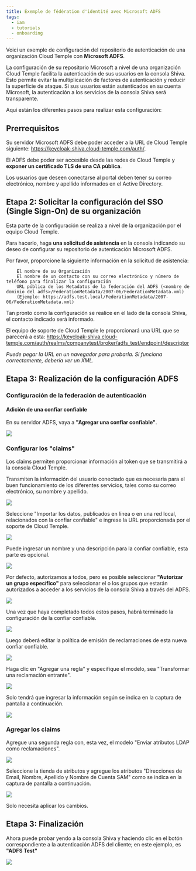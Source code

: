 ```yaml
---
title: Exemple de fédération d'identité avec Microsoft ADFS 
tags:
  - iam
  - tutorials
  - onboarding
---
```

Voici un exemple de configuración del repositorio de autenticación de una organización Cloud Temple con __Microsoft ADFS__.

La configuración de su repositorio Microsoft a nivel de una organización Cloud Temple facilita la autenticación de sus usuarios en la consola Shiva.
Esto permite evitar la multiplicación de factores de autenticación y reducir la superficie de ataque.
Si sus usuarios están autenticados en su cuenta Microsoft, la autenticación a los servicios de la consola Shiva será transparente.

Aquí están los diferentes pasos para realizar esta configuración:


## Prerrequisitos
Su servidor Microsoft ADFS debe poder acceder a la URL de Cloud Temple siguiente: https://keycloak-shiva.cloud-temple.com/auth/.

El ADFS debe poder ser accesible desde las redes de Cloud Temple y __exponer un certificado TLS de una CA pública__.

Los usuarios que deseen conectarse al portal deben tener su correo electrónico, nombre y apellido informados en el Active Directory.

## Etapa 2: Solicitar la configuración del SSO (Single Sign-On) de su organización

Esta parte de la configuración se realiza a nivel de la organización por el equipo Cloud Temple.  

Para hacerlo, haga __una solicitud de asistencia__ en la consola indicando su deseo de configurar su repositorio de autenticación Microsoft ADFS.  

Por favor, proporcione la siguiente información en la solicitud de asistencia:
```
    El nombre de su Organización
    El nombre de un contacto con su correo electrónico y número de teléfono para finalizar la configuración
    URL pública de los Metadatos de la federación del ADFS (<nombre de dominio del adfs>/FederationMetadata/2007-06/FederationMetadata.xml)
    (Ejemplo: https://adfs.test.local/FederationMetadata/2007-06/FederationMetadata.xml)
```
Tan pronto como la configuración se realice en el lado de la consola Shiva, el contacto indicado será informado.

El equipo de soporte de Cloud Temple le proporcionará una URL que se parecerá a esta: https://keycloak-shiva.cloud-temple.com/auth/realms/companytest/broker/adfs_test/endpoint/descriptor

*Puede pegar la URL en un navegador para probarla. Si funciona correctamente, debería ver un XML.*

## Etapa 3: Realización de la configuración ADFS
### Configuración de la federación de autenticación

#### Adición de una confiar confiable

En su servidor ADFS, vaya a __"Agregar una confiar confiable"__.

![](images/sso_adfs_001.png)

### Configurar los "claims"
Los claims permiten proporcionar información al token que se transmitirá a la consola Cloud Temple. 

Transmiten la información del usuario conectado que es necesaria para el buen funcionamiento de los diferentes servicios, tales como su correo electrónico, su nombre y apellido.

![](images/sso_adfs_002.png)

Seleccione "Importar los datos, publicados en línea o en una red local, relacionados con la confiar confiable" e ingrese la URL proporcionada por el soporte de Cloud Temple.

![](images/sso_adfs_003.png)

Puede ingresar un nombre y una descripción para la confiar confiable, esta parte es opcional.

![](images/sso_adfs_004.png)

Por defecto, autorizamos a todos, pero es posible seleccionar __"Autorizar un grupo específico"__ para seleccionar el o los grupos que estarán autorizados a acceder a los servicios de la consola Shiva a través del ADFS.

![](images/sso_adfs_005.png)

Una vez que haya completado todos estos pasos, habrá terminado la configuración de la confiar confiable.

![](images/sso_adfs_006.png)

Luego deberá editar la política de emisión de reclamaciones de esta nueva confiar confiable.

![](images/sso_adfs_007.png)

Haga clic en "Agregar una regla" y especifique el modelo, sea "Transformar una reclamación entrante".

![](images/sso_adfs_008.png)

Solo tendrá que ingresar la información según se indica en la captura de pantalla a continuación.

![](images/sso_adfs_009.png)

### Agregar los claims
Agregue una segunda regla con, esta vez, el modelo "Enviar atributos LDAP como reclamaciones".

![](images/sso_adfs_010.png)

Seleccione la tienda de atributos y agregue los atributos "Direcciones de Email, Nombre, Apellido y Nombre de Cuenta SAM" como se indica en la captura de pantalla a continuación.

![](images/sso_adfs_011.png)

Solo necesita aplicar los cambios.

## Etapa 3: Finalización

Ahora puede probar yendo a la consola Shiva y haciendo clic en el botón correspondiente a la autenticación ADFS del cliente; en este ejemplo, es __"ADFS Test"__

![](images/sso_adfs_012.png)